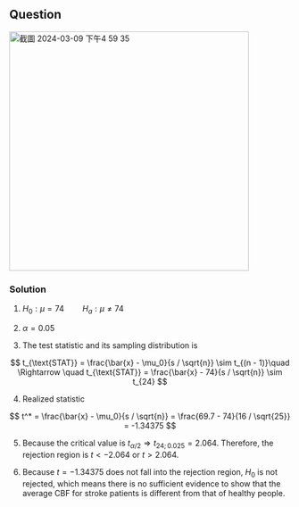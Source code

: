## Question
<img width="429" alt="截圖 2024-03-09 下午4 59 35" src="https://github.com/HWTeng-Course/202402-Statistics/assets/162074988/9646da7e-6769-4aeb-9b81-e9ba928df858">

### Solution
1. $H_0:\mu = 74 \quad \quad H_a: \mu \neq 74$
  
2. $\alpha=0.05$
  
3. The test statistic and its sampling distribution is  

$$
t_{\text{STAT}} = \frac{\bar{x} - \mu_0}{s / \sqrt{n}} \sim t_{(n - 1)}\quad \Rightarrow \quad t_{\text{STAT}} = \frac{\bar{x} - 74}{s / \sqrt{n}} \sim t_{24}
$$
     
4. Realized statistic 

$$
t^* = \frac{\bar{x} - \mu_0}{s / \sqrt{n}} = \frac{69.7 - 74}{16 / \sqrt{25}} = -1.34375
$$
     
5. Because the critical value is $t_{\alpha / 2} \Rightarrow t_{24;0.025}=2.064$. Therefore, the rejection region is $t < -2.064$ or $t > 2.064$.
     
7. Because $t = -1.34375$ does not fall into the rejection region, $H_0$ is not rejected, which means there is no sufficient evidence to show that the average CBF for stroke patients is different from that of healthy people.

